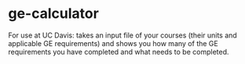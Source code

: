 # ge-calculator
For use at UC Davis: takes an input file of your courses (their units and applicable GE requirements) and shows you how many of the GE requirements you have completed and what needs to be completed.
